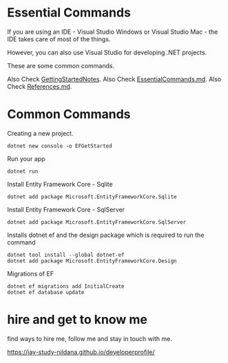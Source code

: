 # Essential Commands

If you are using an IDE - Visual Studio Windows or Visual Studio Mac - the IDE takes care of most of the things.

However, you can also use Visual Studio for developing .NET projects. 

These are some common commands.

Also Check [GettingStartedNotes](GettingStartedNotes.md).
Also Check [EssentialCommands.md](EssentialCommands.md).
Also Check [References.md](References.md).

# Common Commands

Creating a new project.

    dotnet new console -o EFGetStarted

Run your app

    dotnet run    

Install Entity Framework Core - Sqlite

    dotnet add package Microsoft.EntityFrameworkCore.Sqlite    

Install Entity Framework Core - SqlServer

    dotnet add package Microsoft.EntityFrameworkCore.SqlServer

Installs dotnet ef and the design package which is required to run the command

    dotnet tool install --global dotnet-ef
    dotnet add package Microsoft.EntityFrameworkCore.Design

Migrations of EF

    dotnet ef migrations add InitialCreate
    dotnet ef database update

# hire and get to know me

find ways to hire me, follow me and stay in touch with me.

https://jay-study-nildana.github.io/developerprofile/